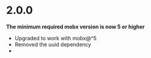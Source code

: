 # 2.0.0

**The minimum required mobx version is now 5 or higher**

- Upgraded to work with mobx@^5
- Removed the uuid dependency
- 
